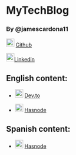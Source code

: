 # MyTechBlog
### By @jamescardona11

<img src="https://github.githubassets.com/images/modules/logos_page/GitHub-Mark.png" width=22> [Github](https://github.com/jamescardona11/)

<img src="https://content.linkedin.com/content/dam/me/business/en-us/amp/brand-site/v2/bg/LI-Bug.svg.original.svg" width=22>[Linkedin](https://www.linkedin.com/in/jamescardona11/)



## English content:
- <img src="https://res.cloudinary.com/practicaldev/image/fetch/s--R9qwOwpC--/c_limit%2Cf_auto%2Cfl_progressive%2Cq_auto%2Cw_880/https://thepracticaldev.s3.amazonaws.com/i/78hs31fax49uwy6kbxyw.png" width=22> [Dev.to]()


- <img src="https://cdn.hashnode.com/res/hashnode/image/upload/v1611902473383/CDyAuTy75.png?auto=compress" width=22> [Hasnode]()



## Spanish content:
- <img src="https://cdn.hashnode.com/res/hashnode/image/upload/v1611902473383/CDyAuTy75.png?auto=compress" width=22> [Hasnode]()





